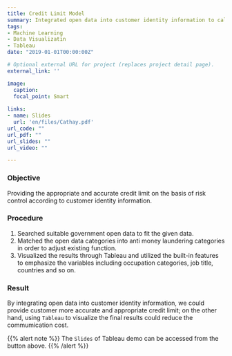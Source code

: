 ```yaml
---
title: Credit Limit Model
summary: Integrated open data into customer identity information to calculate the credit limit and visualize the results through `Tableau`.
tags:
- Machine Learning
- Data Visualizatin
- Tableau
date: "2019-01-01T00:00:00Z"

# Optional external URL for project (replaces project detail page).
external_link: ''

image:
  caption: 
  focal_point: Smart
  
links:
- name: Slides
  url: 'en/files/Cathay.pdf'
url_code: ""
url_pdf: ""
url_slides: ""
url_video: ""

---
```


### Objective
Providing the appropriate and accurate credit limit on the basis of risk control according to customer identity information.

### Procedure
1. Searched suitable government open data to fit the given data.
2. Matched the open data categories into anti money laundering categories in order to adjust existing function.
3. Visualized the results through Tableau and utilized the built-in features to emphasize the variables including occupation categories, job title, countries and so on.

### Result
By integrating open data into customer identity information, we could provide customer more accurate and appropriate credit limit; on the other hand, using `Tableau` to visualize the final results could reduce the commumication cost.

{{% alert note %}}
The `Slides` of Tableau demo can be accessed from the button above.
{{% /alert %}}
